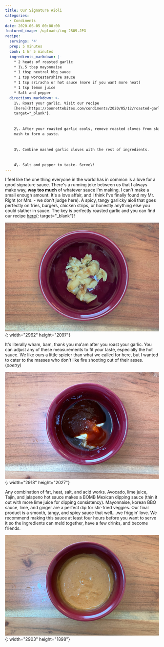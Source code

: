 ```yaml
---
title: Our Signature Aioli
categories:
  - Condiments
date: 2020-06-05 00:00:00
featured_image: /uploads/img-2809.JPG
recipe:
  servings: '4'
  prep: 5 minutes
  cook: 1 hr 5 minutes
  ingredients_markdown: |-
    * 2 heads of roasted garlic
    * 1\.5 tbsp mayonnaise
    * 1 tbsp neutral bbq sauce
    * 1 tsp worcestershire sauce
    * 1 tsp sriracha or hot sauce (more if you want more heat)
    * 1 tsp lemon juice
    * Salt and pepper
  directions_markdown: >-
    1\. Roast your garlic. Visit our recipe
    [here](https://bonnettebites.com/condiments/2020/05/12/roasted-garlic/){:
    target="_blank"}.


    2\. After your roasted garlic cools, remove roasted cloves from skin and
    mash to form a paste.


    3\. Combine mashed garlic cloves with the rest of ingredients.


    4\. Salt and pepper to taste. Serve\!
---
```


I feel like the one thing everyone in the world has in common is a love for a good signature sauce. There's a running joke between us that I always make way,&nbsp;**way too much**&nbsp;of whatever sauce I'm making. I can't make a small enough amount. It's a love affair, and I think I've finally found my Mr. Right (or Mrs. - we don't judge here). A spicy, tangy garlicky aioli that goes perfectly on fries, burgers, chicken strips, or honestly anything else you could slather in sauce. The key is perfectly roasted garlic and you can find our recipe [here](https://bonnettebites.com/condiments/2020/05/12/roasted-garlic/){: target="_blank"}\!&nbsp;

![](/uploads/img-2804.JPG){: width="2962" height="2097"}

It's literally wham, bam, thank you ma'am after you roast your garlic. You can adjust any of these measurements to fit your taste, especially the hot sauce. We like ours a little spicier than what we called for here, but I wanted to cater to the masses who don't like fire shooting out of their asses. (*poetry)*

![](/uploads/img-2806.JPG){: width="2918" height="2027"}

Any combination of fat, heat, salt, and acid works. Avocado, lime juice, Tajin, and jalapeno hot sauce makes a BOMB Mexican dipping sauce (thin it out with more lime juice for dipping consistency). Mayonnaise, korean BBQ sauce, lime, and ginger are a perfect dip for stir-fried veggies. Our final product is a smooth, tangy, and spicy sauce that well....we friggin' love. We recommend making this sauce at least four hours before you want to serve it so the ingredients can meld together, have a few drinks, and become friends.

![](/uploads/img-2809.JPG){: width="2903" height="1898"}

&nbsp;
